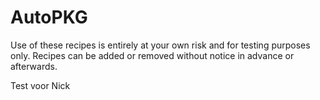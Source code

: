 # AutoPKG

Use of these recipes is entirely at your own risk and for testing purposes only.
Recipes can be added or removed without notice in advance or afterwards.



Test voor Nick